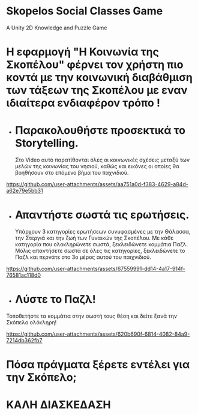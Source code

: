 # Skopelos Social Classes Game
A Unity 2D Knowledge and Puzzle Game


# Η εφαρμογή "Η Κοινωνία της Σκοπέλου" φέρνει τον χρήστη πιο κοντά με την κοινωνική διαβάθμιση των τάξεων της Σκοπέλου με εναν ιδιαίτερα ενδιαφέρον τρόπο !
#


  * # Παρακολουθήστε προσεκτικά το Storytelling.
     Στο Video αυτό παρατίθονται όλες οι κοινωνικές σχέσεις μεταξύ των μελών της κοινωνίας του νησιού, καθώς και εικόνες οι οποίες θα βοηθήσουν στο επόμενο βήμα του παχνιδιού.


https://github.com/user-attachments/assets/aa751a0d-f383-4629-a84d-a62e79e5bb31


    
  * # Απαντήστε σωστά τις ερωτήσεις.
    Υπάρχουν 3 κατηγορίες ερωτήσεων συνυφασμένες με την Θάλασσα, την Στεργιά και την ζωή των Γυναικών της Σκοπέλου. Με κάθε κατηγορία που ολοκληρώνετε σωστά, ξεκλειδώνετε κομμάτια Παζλ. Μόλις απαντήσετε σωστά σε όλες τις κατηγορίες, ξεκλειδώνετε το Παζλ και περνάτε στο 3ο μέρος αυτού του παιχνιδιού.


https://github.com/user-attachments/assets/67559991-dd14-4a17-914f-76581ac118d0



  * # Λύστε το Παζλ!
  Τοποθετήστε τα κομμάτια στην σωστή τους θέση και δείτε ξανά την Σκόπελο ολόκληρη! 


https://github.com/user-attachments/assets/620b690f-6814-4082-84a9-7214db362fb7


    
#
# Πόσα πράγματα ξέρετε εντέλει για την Σκόπελο;
#
#
# ΚΑΛΗ ΔΙΑΣΚΕΔΑΣΗ
